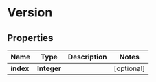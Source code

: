 

# Version


## Properties

| Name | Type | Description | Notes |
|------------ | ------------- | ------------- | -------------|
|**index** | **Integer** |  |  [optional] |



